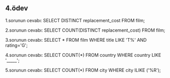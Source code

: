## 4.ödev

1.sorunun cevabı:
SELECT DISTINCT replacement_cost  FROM film;

2.sorunun cevabı:
SELECT COUNT(DISTINCT replacement_cost)  FROM film;

3.sorunun cevabı:
SELECT * FROM film
WHERE title LIKE 'T%' AND rating='G';

4.sorunun cevabı:
SELECT COUNT(*) FROM country
WHERE country LIKE '_____';

5.sorunun cevabı:
SELECT COUNT(*) FROM city
WHERE city ILIKE ('%R'); 

